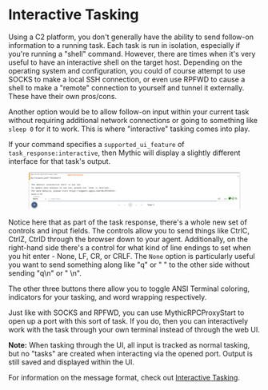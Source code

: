 # Interactive Tasking

Using a C2 platform, you don't generally have the ability to send follow-on information to a running task. Each task is run in isolation, especially if you're running a "shell" command. However, there are times when it's very useful to have an interactive shell on the target host. Depending on the operating system and configuration, you could of course attempt to use SOCKS to make a local SSH connection, or even use RPFWD to cause a shell to make a "remote" connection to yourself and tunnel it externally. These have their own pros/cons.

Another option would be to allow follow-on input within your current task without requiring additional network connections or going to something like `sleep 0` for it to work. This is where "interactive" tasking comes into play.&#x20;

If your command specifies a `supported_ui_feature` of `task_response:interactive`, then Mythic will display a slightly different interface for that task's output.&#x20;

<figure><img src="../../.gitbook/assets/image.png" alt=""><figcaption></figcaption></figure>

Notice here that as part of the task response, there's a whole new set of controls and input fields. The controls allow you to send things like CtrlC, CtrlZ, CtrlD through the browser down to your agent. Additionally, on the right-hand side there's a control for what kind of line endings to set when you hit enter - None, LF, CR, or CRLF. The `None` option is particularly useful you want to send something along like "q" or " " to the other side without sending "q\n" or " \n".&#x20;

The other three buttons there allow you to toggle ANSI Terminal coloring, indicators for your tasking, and word wrapping respectively.&#x20;

Just like with SOCKS and RPFWD, you can use MythicRPCProxyStart to open up a port with this sort of task. If you do, then you can interactively work with the task through your own terminal instead of through the web UI.&#x20;

**Note:** When tasking through the UI, all input is tracked as normal tasking, but no "tasks" are created when interacting via the opened port. Output is still saved and displayed within the UI.

For information on the message format, check out [Interactive Tasking](../c2-related-development/c2-profile-code/agent-side-coding/interactive-tasking.md).
